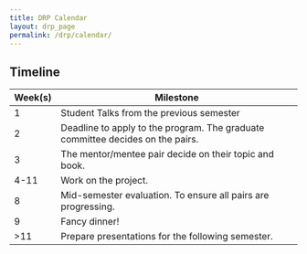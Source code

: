 ```yaml
---
title: DRP Calendar
layout: drp_page
permalink: /drp/calendar/
---
```


<h2 class="mb-3">Timeline</h2>

| Week(s) | Milestone                                                                      |
|---------|--------------------------------------------------------------------------------|
|       1 | Student Talks from the previous semester                                       |
|       2 | Deadline to apply to the program. The graduate committee decides on the pairs. |
|       3 | The mentor/mentee pair decide on their topic and book.                         |
|    4-11 | Work on the project.                                                           |
|       8 | Mid-semester evaluation. To ensure all pairs are progressing.                  |
|       9 | Fancy dinner!                                                                  |
|     >11 | Prepare presentations for the following semester.                              |